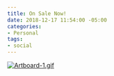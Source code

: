 ```yaml
---
title: On Sale Now!
date: 2018-12-17 11:54:00 -05:00
categories:
- Personal
tags:
- social
---
```


[![Artboard-1.gif](/uploads/Artboard-1.gif)](http://roninwood.etsy.com)